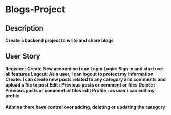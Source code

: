 # Blogs-Project

## Description
**Create a backend project to write and share blogs**

## User Story

**Register : Create New account so i can Login**
**Login: Sign in and start use all features**
**Logout: As a user, I can logout to protect my information**
**Create: I can create new posts related to any category and comments and upload a file to post**
**Edit : Previous posts or comment or files**
**Delete : Previous posts or comment or files**
**Edit Profile : as user i can edit my profile**
#### Admins there have control over adding, deleting or updating the category

